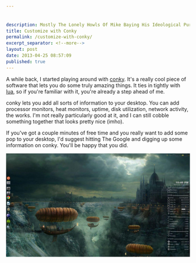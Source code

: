 ```yaml
---


description: Mostly The Lonely Howls Of Mike Baying His Ideological Purity At The Moon
title: Customize with Conky
permalink: /customize-with-conky/
excerpt_separator: <!--more-->
layout: post
date: 2013-04-25 08:57:09
published: true
---
```



A while back, I started playing around with [conky](http://en.wikipedia.org/wiki/Conky_(software)). It's a really cool piece of software that lets you do some truly amazing things. It ties in tightly with [lua](http://en.wikipedia.org/wiki/Lua_(programming_language)), so if you're familiar with it, you're already a step ahead of me.

<!--more-->

conky lets you add all sorts of information to your desktop. You can add processor monitors, heat monitors, uptime, disk utilization, network activity, the works. I'm not really particularly good at it, and I can still cobble something together that looks pretty nice (imho).

If you've got a couple minutes of free time and you really want to add some pop to your desktop, I'd suggest hitting The Google and digging up some information on conky. You'll be happy that you did.

<img align="center" src="/assets/images/OBiakRN.jpg">
